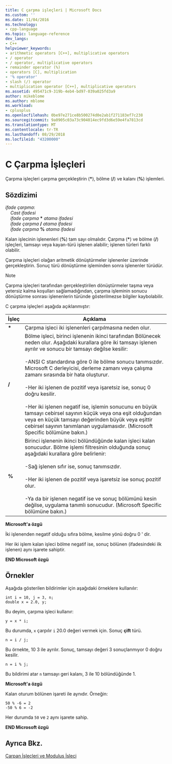 ```yaml
---
title: C çarpma işleçleri | Microsoft Docs
ms.custom: ''
ms.date: 11/04/2016
ms.technology:
- cpp-language
ms.topic: language-reference
dev_langs:
- C++
helpviewer_keywords:
- arithmetic operators [C++], multiplicative operators
- / operator
- / operator, multiplicative operators
- remainder operator (%)
- operators [C], multiplication
- '% operator'
- slash (/) operator
- multiplication operator [C++], multiplicative operators
ms.assetid: 495471c9-319b-4eb4-bd97-039a025fd3a9
author: mikeblome
ms.author: mblome
ms.workload:
- cplusplus
ms.openlocfilehash: 0be97e271ce8b500274d0e2ab1f271183ef7c238
ms.sourcegitcommit: 9a0905c03a73c904014ec9fd3d6e59e4fa7813cd
ms.translationtype: MT
ms.contentlocale: tr-TR
ms.lasthandoff: 08/29/2018
ms.locfileid: "43200000"
---
```

# <a name="c-multiplicative-operators"></a>C Çarpma İşleçleri
Çarpma işleçleri çarpma gerçekleştirin (<strong>\*</strong>), bölme (**/**) ve kalanı (**%**) işlemleri.  
  
## <a name="syntax"></a>Sözdizimi

*ifade çarpma*:  
&nbsp;&nbsp;&nbsp;&nbsp;*Cast ifadesi*  
&nbsp;&nbsp;&nbsp;&nbsp;*ifade çarpma* <strong>\*</strong> *atama ifadesi*  
&nbsp;&nbsp;&nbsp;&nbsp;*ifade çarpma* **/** *atama ifadesi*  
&nbsp;&nbsp;&nbsp;&nbsp;*ifade çarpma* **%** *atama ifadesi*

Kalan işlecinin işlenenleri (**%**) tam sayı olmalıdır. Çarpma (<strong>\*</strong>) ve bölme (**/**) işleçleri, tamsayı veya kayan-türü işlenen alabilir; işlenen türleri farklı olabilir.  
  
Çarpma işleçleri olağan aritmetik dönüştürmeler işlenenler üzerinde gerçekleştirin. Sonuç türü dönüştürme işleminden sonra işlenenler türüdür.  
  
> [!NOTE]
>  Çarpma işleçleri tarafından gerçekleştirilen dönüştürmeler taşma veya yetersiz kalma koşulları sağlamadığından, çarpma işleminin sonucu dönüştürme sonrası işlenenlerin türünde gösterilmezse bilgiler kaybolabilir.  
  
 C çarpma işleçleri aşağıda açıklanmıştır:  
  
|İşleç|Açıklama|  
|--------------|-----------------|  
|<strong>\*</strong>|Çarpma işleci iki işlenenleri çarpılmasına neden olur.|  
|**/**|Bölme işleci, birinci işlenenin ikinci tarafından Bölünecek neden olur. Aşağıdaki kurallara göre iki tamsayı işlenen ayrılır ve sonucu bir tamsayı değilse kesilir:<br/><br/>-ANSI C standardına göre 0 ile bölme sonucu tanımsızdır. Microsoft C derleyicisi, derleme zamanı veya çalışma zamanı sırasında bir hata oluşturur.<br/><br/>-Her iki işlenen de pozitif veya işaretsiz ise, sonuç 0 doğru kesilir.<br/><br/>-Her iki işlenen negatif ise, işlemin sonucunu en büyük tamsayı cebirsel sayının küçük veya ona eşit olduğundan veya en küçük tamsayı değerinden büyük veya eşittir cebirsel sayının tanımlanan uygulamasıdır. (Microsoft Specific bölümüne bakın.)|  
|**%**|Birinci işlenenin ikinci bölündüğünde kalan işleci kalan sonucudur. Bölme işlemi filtresinin olduğunda sonuç aşağıdaki kurallara göre belirlenir:<br/><br/>-Sağ işlenen sıfır ise, sonuç tanımsızdır.<br/><br/>-Her iki işlenen de pozitif veya işaretsiz ise sonuç pozitif olur.<br/><br/>-Ya da bir işlenen negatif ise ve sonuç bölümünü kesin değilse, uygulama tanımlı sonucudur. (Microsoft Specific bölümüne bakın.)|  
  
 **Microsoft'a özgü**  
  
 İki işlenenden negatif olduğu sıfıra bölme, kesilme yönü doğru 0 ' dir.  
  
 Her iki işlem kalan işleci bölme negatif ise, sonuç bölünen (ifadesindeki ilk işlenen) aynı işarete sahiptir.  
  
 **END Microsoft özgü**  
  
## <a name="examples"></a>Örnekler  
 Aşağıda gösterilen bildirimler için aşağıdaki örneklere kullanılır:  
  
```  
int i = 10, j = 3, n;  
double x = 2.0, y;  
```  
  
 Bu deyim, çarpma işleci kullanır:  
  
```  
y = x * i;  
```  
  
 Bu durumda, `x` çarpılır `i` 20.0 değeri vermek için. Sonuç **çift** türü.  
  
```  
n = i / j;  
```  
  
 Bu örnekte, 10 3 ile ayrılır. Sonuç, tamsayı değeri 3 sonuçlanmıyor 0 doğru kesilir.  
  
```  
n = i % j;  
```  
  
 Bu bildirimi atar `n` tamsayı geri kalanı, 3 ile 10 bölündüğünde 1.  
  
 **Microsoft'a özgü**  
  
 Kalan oturum bölünen işareti ile aynıdır. Örneğin:  
  
```  
50 % -6 = 2  
-50 % 6 = -2  
```  
  
 Her durumda `50` ve `2` aynı işarete sahip.  
  
 **END Microsoft özgü**  
  
## <a name="see-also"></a>Ayrıca Bkz.  
 [Çarpan İşleçleri ve Modulus İşleci](../cpp/multiplicative-operators-and-the-modulus-operator.md)